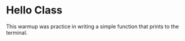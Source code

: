 Hello Class
==================

This warmup was practice in writing a simple function that prints to the terminal.